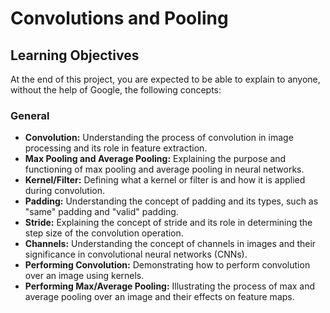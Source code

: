 # Convolutions and Pooling

## Learning Objectives

At the end of this project, you are expected to be able to explain to anyone, without the help of Google, the following concepts:

### General

- **Convolution:** Understanding the process of convolution in image processing and its role in feature extraction.
- **Max Pooling and Average Pooling:** Explaining the purpose and functioning of max pooling and average pooling in neural networks.
- **Kernel/Filter:** Defining what a kernel or filter is and how it is applied during convolution.
- **Padding:** Understanding the concept of padding and its types, such as "same" padding and "valid" padding.
- **Stride:** Explaining the concept of stride and its role in determining the step size of the convolution operation.
- **Channels:** Understanding the concept of channels in images and their significance in convolutional neural networks (CNNs).
- **Performing Convolution:** Demonstrating how to perform convolution over an image using kernels.
- **Performing Max/Average Pooling:** Illustrating the process of max and average pooling over an image and their effects on feature maps.
